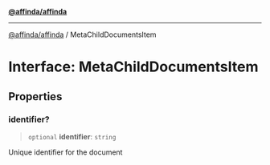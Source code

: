 [**@affinda/affinda**](../README.md)

***

[@affinda/affinda](../globals.md) / MetaChildDocumentsItem

# Interface: MetaChildDocumentsItem

## Properties

### identifier?

> `optional` **identifier**: `string`

Unique identifier for the document
